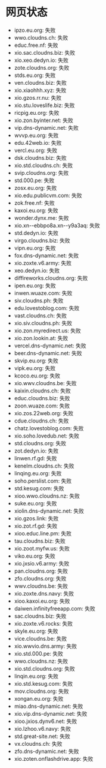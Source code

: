 # 网页状态
- ipzo.eu.org: 失败
- wwo.cloudns.ch: 失败
- educ.free.nf: 失败
- xio.sac.cloudns.biz: 失败
- xio.xeo.dedyn.io: 失败
- zote.cloudns.org: 失败
- stds.eu.org: 失败
- ven.cloudns.biz: 失败
- xio.xiaohhh.xyz: 失败
- xio.gzos.rr.nu: 失败
- xio.stu.loveslife.biz: 失败
- ricpig.eu.org: 失败
- xio.zon.byinter.net: 失败
- vip.dns-dynamic.net: 失败
- wvvp.eu.org: 失败
- edu.42web.io: 失败
- vercl.eu.org: 失败
- dsk.cloudns.biz: 失败
- xio.std.cloudns.ch: 失败
- svip.cloudns.org: 失败
- std.000.pe: 失败
- zosx.eu.org: 失败
- xio.edu.publicvm.com: 失败
- zok.free.nf: 失败
- kaxoi.eu.org: 失败
- wonder.dynx.me: 失败
- xio.xn--ebbpo8a.xn--y9a3aq: 失败
- std.dedyn.io: 失败
- virgo.cloudns.biz: 失败
- vipn.eu.org: 失败
- fox.dns-dynamic.net: 失败
- xio.zoxte.v6.army: 失败
- xeo.dedyn.io: 失败
- diffireworks.cloudns.org: 失败
- ipen.eu.org: 失败
- inwen.wuaze.com: 失败
- siv.cloudns.ph: 失败
- edu.lovestoblog.com: 失败
- vast.cloudns.ch: 失败
- xio.siv.cloudns.ph: 失败
- xio.zon.myredirect.us: 失败
- xio.zon.lookin.at: 失败
- vercel.dns-dynamic.net: 失败
- beer.dns-dynamic.net: 失败
- skvip.eu.org: 失败
- vipk.eu.org: 失败
- kcoco.eu.org: 失败
- xio.wwv.cloudns.be: 失败
- kaixin.cloudns.ch: 失败
- educ.cloudns.biz: 失败
- zoon.wuaze.com: 失败
- xio.zos.22web.org: 失败
- cdue.cloudns.ch: 失败
- chatz.lovestoblog.com: 失败
- xio.soho.lovedub.net: 失败
- std.cloudns.org: 失败
- zot.dedyn.io: 失败
- linwen.rf.gd: 失败
- kenelm.cloudns.ch: 失败
- linqing.eu.org: 失败
- soho.perslist.com: 失败
- std.kesug.com: 失败
- xioo.wwo.cloudns.nz: 失败
- suke.eu.org: 失败
- xiolin.dns-dynamic.net: 失败
- xio.gzos.link: 失败
- xio.zot.rf.gd: 失败
- xioo.educ.line.pm: 失败
- tau.cloudns.biz: 失败
- xio.zoot.myfw.us: 失败
- viko.eu.org: 失败
- xio.jxsio.v6.army: 失败
- pan.cloudns.org: 失败
- zfo.cloudns.org: 失败
- wwv.cloudns.be: 失败
- xio.zoxte.dns.navy: 失败
- xioo.kaxoi.eu.org: 失败
- daiwen.infinityfreeapp.com: 失败
- sac.cloudns.biz: 失败
- xio.zoxte.v6.rocks: 失败
- skyle.eu.org: 失败
- vice.cloudns.be: 失败
- xio.wwvio.dns.army: 失败
- xio.std.000.pe: 失败
- wwo.cloudns.nz: 失败
- xio.std.cloudns.org: 失败
- linqin.eu.org: 失败
- xio.std.kesug.com: 失败
- mov.cloudns.org: 失败
- xongan.eu.org: 失败
- miao.dns-dynamic.net: 失败
- xio.vip.dns-dynamic.net: 失败
- xioo.jxios.dynv6.net: 失败
- xio.lzhoo.v6.navy: 失败
- std.great-site.net: 失败
- vx.cloudns.ch: 失败
- zfo.dns-dynamic.net: 失败
- xio.zoten.onflashdrive.app: 失败
